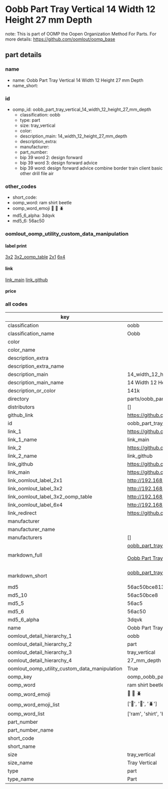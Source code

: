 # Oobb Part Tray Vertical 14 Width 12 Height 27 mm Depth  

note: This is part of OOMP the Oopen Organization Method For Parts. For more details: https://github.com/oomlout/oomp_base

##  part details
  







### name
* name: Oobb Part Tray Vertical 14 Width 12 Height 27 mm Depth
* name_short: 
### id
* oomp_id: oobb_part_tray_vertical_14_width_12_height_27_mm_depth
  * classification: oobb
  * type: part
  * size: tray_vertical
  * color: 
  * description_main: 14_width_12_height_27_mm_depth
  * description_extra: 
  * manufacturer: 
  * part_number: 
  * bip 39 word 2: design forward
  * bip 39 word 3: design forward advice
  * bip 39 word: design forward advice combine border train client basic other drill file air

### other_codes
* short_code: 
* oomp_word: ram shirt beetle
* oomp_word_emoji :ram: :shirt: :beetle:
* md5_6_alpha: 3dqvk
* md5_6: 56ac50






### oomlout_oomp_utility_custom_data_manipulation
#### label print
[3x2](http://192.168.1.245:1112/?label=oomp%203dqvk)
[3x2_oomp_table](http://192.168.1.108:1112/?label=oomp%203dqvk)
[2x1](http://192.168.1.242:1112/?label=oomp%203dqvk)
[6x4](http://192.168.1.55:1112/?label=oomp%203dqvk)    

#### link

[link_main](https://github.com/oomlout/oomlout_oomp_version_1_messy/tree/main/parts/oobb_part_tray_vertical_14_width_12_height_27_mm_depth) [link_github](https://github.com/oomlout/oomlout_oomp_version_1_messy/tree/main/parts/oobb_part_tray_vertical_14_width_12_height_27_mm_depth)                             

#### price







### all codes 
| key | value |  
| --- | --- |  
| classification | oobb |  
| classification_name | Oobb |  
| color |  |  
| color_name |  |  
| description_extra |  |  
| description_extra_name |  |  
| description_main | 14_width_12_height_27_mm_depth |  
| description_main_name | 14 Width 12 Height 27 mm Depth |  
| description_or_color | 141k |  
| directory | parts/oobb_part_tray_vertical_14_width_12_height_27_mm_depth |  
| distributors | [] |  
| github_link | https://github.com/oomlout/oomlout_oomp_part_src/tree/main/parts/oobb_part_tray_vertical_14_width_12_height_27_mm_depth |  
| id | oobb_part_tray_vertical_14_width_12_height_27_mm_depth |  
| link_1 | https://github.com/oomlout/oomlout_oomp_version_1_messy/tree/main/parts/oobb_part_tray_vertical_14_width_12_height_27_mm_depth |  
| link_1_name | link_main |  
| link_2 | https://github.com/oomlout/oomlout_oomp_version_1_messy/tree/main/parts/oobb_part_tray_vertical_14_width_12_height_27_mm_depth |  
| link_2_name | link_github |  
| link_github | https://github.com/oomlout/oomlout_oomp_version_1_messy/tree/main/parts/oobb_part_tray_vertical_14_width_12_height_27_mm_depth |  
| link_main | https://github.com/oomlout/oomlout_oomp_version_1_messy/tree/main/parts/oobb_part_tray_vertical_14_width_12_height_27_mm_depth |  
| link_oomlout_label_2x1 | http://192.168.1.242:1112/?label=oomp%203dqvk |  
| link_oomlout_label_3x2 | http://192.168.1.245:1112/?label=oomp%203dqvk |  
| link_oomlout_label_3x2_oomp_table | http://192.168.1.108:1112/?label=oomp%203dqvk |  
| link_oomlout_label_6x4 | http://192.168.1.55:1112/?label=oomp%203dqvk |  
| link_redirect | https://github.com/oomlout/oomlout_oomp_version_1_messy/tree/main/parts/oobb_part_tray_vertical_14_width_12_height_27_mm_depth |  
| manufacturer |  |  
| manufacturer_name |  |  
| manufacturers | [] |  
| markdown_full | [oobb_part_tray_vertical_14_width_12_height_27_mm_depth](none)<br>[](none)<br>[Oobb Part Tray Vertical 14 Width 12 Height 27 Mm Depth](none)<br><br> |  
| markdown_short | [oobb_part_tray_vertical_14_width_12_height_27_mm_depth](none)<br><br> |  
| md5 | 56ac50bce813055b9c0ce2de0816f1de |  
| md5_10 | 56ac50bce8 |  
| md5_5 | 56ac5 |  
| md5_6 | 56ac50 |  
| md5_6_alpha | 3dqvk |  
| name | Oobb Part Tray Vertical 14 Width 12 Height 27 mm Depth |  
| oomlout_detail_hierarchy_1 | oobb |  
| oomlout_detail_hierarchy_2 | part |  
| oomlout_detail_hierarchy_3 | tray_vertical |  
| oomlout_detail_hierarchy_4 | 27_mm_depth |  
| oomlout_oomp_utility_custom_data_manipulation | True |  
| oomp_key | oomp_oobb_part_tray_vertical_14_width_12_height_27_mm_depth |  
| oomp_word | ram shirt beetle |  
| oomp_word_emoji | :ram: :shirt: :beetle: |  
| oomp_word_emoji_list | [':ram:', ':shirt:', ':beetle:'] |  
| oomp_word_list | ['ram', 'shirt', 'beetle'] |  
| part_number |  |  
| part_number_name |  |  
| short_code |  |  
| short_name |  |  
| size | tray_vertical |  
| size_name | Tray Vertical |  
| type | part |  
| type_name | Part |  
